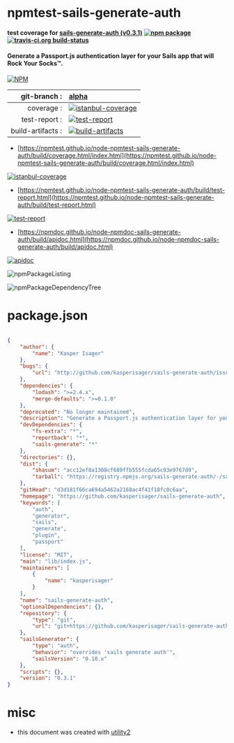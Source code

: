 # npmtest-sails-generate-auth

#### test coverage for  [sails-generate-auth (v0.3.1)](https://github.com/kasperisager/sails-generate-auth)  [![npm package](https://img.shields.io/npm/v/npmtest-sails-generate-auth.svg?style=flat-square)](https://www.npmjs.org/package/npmtest-sails-generate-auth) [![travis-ci.org build-status](https://api.travis-ci.org/npmtest/node-npmtest-sails-generate-auth.svg)](https://travis-ci.org/npmtest/node-npmtest-sails-generate-auth)

#### Generate a Passport.js authentication layer for your Sails app that will Rock Your Socks™.

[![NPM](https://nodei.co/npm/sails-generate-auth.png?downloads=true&downloadRank=true&stars=true)](https://www.npmjs.com/package/sails-generate-auth)

| git-branch : | [alpha](https://github.com/npmtest/node-npmtest-sails-generate-auth/tree/alpha)|
|--:|:--|
| coverage : | [![istanbul-coverage](https://npmtest.github.io/node-npmtest-sails-generate-auth/build/coverage.badge.svg)](https://npmtest.github.io/node-npmtest-sails-generate-auth/build/coverage.html/index.html)|
| test-report : | [![test-report](https://npmtest.github.io/node-npmtest-sails-generate-auth/build/test-report.badge.svg)](https://npmtest.github.io/node-npmtest-sails-generate-auth/build/test-report.html)|
| build-artifacts : | [![build-artifacts](https://npmtest.github.io/node-npmtest-sails-generate-auth/glyphicons_144_folder_open.png)](https://github.com/npmtest/node-npmtest-sails-generate-auth/tree/gh-pages/build)|

- [https://npmtest.github.io/node-npmtest-sails-generate-auth/build/coverage.html/index.html](https://npmtest.github.io/node-npmtest-sails-generate-auth/build/coverage.html/index.html)

[![istanbul-coverage](https://npmtest.github.io/node-npmtest-sails-generate-auth/build/screenCapture.buildCi.browser.%252Ftmp%252Fbuild%252Fcoverage.lib.html.png)](https://npmtest.github.io/node-npmtest-sails-generate-auth/build/coverage.html/index.html)

- [https://npmtest.github.io/node-npmtest-sails-generate-auth/build/test-report.html](https://npmtest.github.io/node-npmtest-sails-generate-auth/build/test-report.html)

[![test-report](https://npmtest.github.io/node-npmtest-sails-generate-auth/build/screenCapture.buildCi.browser.%252Ftmp%252Fbuild%252Ftest-report.html.png)](https://npmtest.github.io/node-npmtest-sails-generate-auth/build/test-report.html)

- [https://npmdoc.github.io/node-npmdoc-sails-generate-auth/build/apidoc.html](https://npmdoc.github.io/node-npmdoc-sails-generate-auth/build/apidoc.html)

[![apidoc](https://npmdoc.github.io/node-npmdoc-sails-generate-auth/build/screenCapture.buildCi.browser.%252Ftmp%252Fbuild%252Fapidoc.html.png)](https://npmdoc.github.io/node-npmdoc-sails-generate-auth/build/apidoc.html)

![npmPackageListing](https://npmtest.github.io/node-npmtest-sails-generate-auth/build/screenCapture.npmPackageListing.svg)

![npmPackageDependencyTree](https://npmtest.github.io/node-npmtest-sails-generate-auth/build/screenCapture.npmPackageDependencyTree.svg)



# package.json

```json

{
    "author": {
        "name": "Kasper Isager"
    },
    "bugs": {
        "url": "http://github.com/kasperisager/sails-generate-auth/issues"
    },
    "dependencies": {
        "lodash": ">=2.4.x",
        "merge-defaults": ">=0.1.0"
    },
    "deprecated": "No longer maintained",
    "description": "Generate a Passport.js authentication layer for your Sails app that will Rock Your Socks™.",
    "devDependencies": {
        "fs-extra": "*",
        "reportback": "*",
        "sails-generate": "*"
    },
    "directories": {},
    "dist": {
        "shasum": "acc12ef8a1308cf689ffb555fcda65c93e9767d9",
        "tarball": "https://registry.npmjs.org/sails-generate-auth/-/sails-generate-auth-0.3.1.tgz"
    },
    "gitHead": "d3d181f66ca694a5462a2168ac4f41f18fc0c6aa",
    "homepage": "https://github.com/kasperisager/sails-generate-auth",
    "keywords": [
        "auth",
        "generator",
        "sails",
        "generate",
        "plugin",
        "passport"
    ],
    "license": "MIT",
    "main": "lib/index.js",
    "maintainers": [
        {
            "name": "kasperisager"
        }
    ],
    "name": "sails-generate-auth",
    "optionalDependencies": {},
    "repository": {
        "type": "git",
        "url": "git+https://github.com/kasperisager/sails-generate-auth.git"
    },
    "sailsGenerator": {
        "type": "auth",
        "behavior": "overrides 'sails generate auth'",
        "sailsVersion": "0.10.x"
    },
    "scripts": {},
    "version": "0.3.1"
}
```



# misc
- this document was created with [utility2](https://github.com/kaizhu256/node-utility2)
